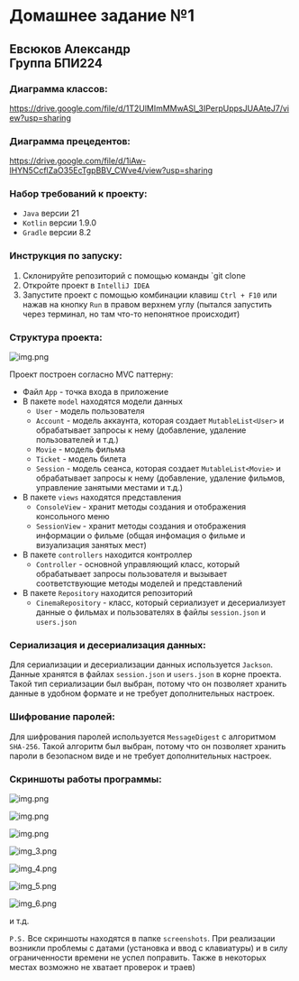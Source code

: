 # Домашнее задание №1
## Евсюков Александр </br> Группа БПИ224

### Диаграмма классов:
https://drive.google.com/file/d/1T2UlMImMMwASl_3IPerpUppsJUAAteJ7/view?usp=sharing

### Диаграмма прецедентов: 
https://drive.google.com/file/d/1iAw-lHYN5CcflZaO35EcTgpBBV_CWve4/view?usp=sharing

### Набор требований к проекту:
* `Java` версии 21
* `Kotlin` версии 1.9.0
* `Gradle` версии 8.2

### Инструкция по запуску:
1. Склонируйте репозиторий с помощью команды `git clone
2. Откройте проект в `IntelliJ IDEA`
3. Запустите проект с помощью комбинации клавиш `Ctrl + F10` или нажав на кнопку `Run` в правом верхнем углу 
(пытался запустить через терминал, но там что-то непонятное происходит)

### Структура проекта:

![img.png](screenshots/img.png)

Проект построен согласно MVC паттерну:
- Файл `App` - точка входа в приложение
- В пакете `model` находятся модели данных
    * `User` - модель пользователя
    * `Account` - модель аккаунта, которая создает `MutableList<User>` и обрабатывает запросы к нему (добавление, удаление пользователей и т.д.)
    * `Movie` - модель фильма
    * `Ticket` - модель билета
    * `Session` - модель сеанса, которая создает  `MutableList<Movie>` и 
  обрабатывает запросы к нему (добавление, удаление фильмов, управление занятыми местами и т.д.)
- В пакете `views` находятся представления
    * `ConsoleView` - хранит методы создания и отображения консольного меню
    * `SessionView` - хранит методы создания и отображения информации о фильме (общая инфомация о фильме и визуализация занятых мест)
- В пакете `controllers` находится контроллер
    * `Controller` - основной управляющий класс, который обрабатывает запросы пользователя и вызывает соответствующие методы моделей и представлений
- В пакете `Repository` находится репозиторий
    * `CinemaRepository` - класс, который сериализует и десериализует данные о фильмах и пользователях в файлы `session.json` и `users.json`

### Сериализация и десериализация данных:
Для сериализации и десериализации данных используется `Jackson`. Данные хранятся в файлах `session.json` и `users.json` в корне проекта.
Такой тип сериализации был выбран, потому что он позволяет хранить данные в удобном формате и не требует дополнительных настроек.

### Шифрование паролей:
Для шифрования паролей используется `MessageDigest` с алгоритмом `SHA-256`. Такой алгоритм был выбран, потому что он позволяет хранить пароли в безопасном виде и не требует дополнительных настроек.

### Скриншоты работы программы:

![img.png](screenshots/img7.png)

![img.png](screenshots/img1.png) 

![img.png](screenshots/img2.png)

![img_3.png](screenshots/img3.png)

![img_4.png](screenshots/img4.png)

![img_5.png](screenshots/img5.png)

![img_6.png](screenshots/img6.png)

и т.д.

`P.S.` Все скриншоты находятся в папке `screenshots`. При реализации возникли проблемы с датами (установка и ввод с клавиатуры) и в силу ограниченности времени не успел поправить. Также в некоторых местах возможно не хватает проверок и траев)


